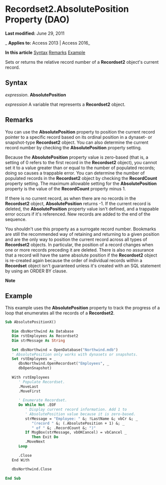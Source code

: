 
# Recordset2.AbsolutePosition Property (DAO)

 **Last modified:** June 29, 2011

 _ **Applies to:** Access 2013 | Access 2016_

 **In this article**
[Syntax](#sectionSection0)
[Remarks](#sectionSection1)
[Example](#sectionSection2)


Sets or returns the relative record number of a  **Recordset2** object's current record.

## Syntax
<a name="sectionSection0"> </a>

 _expression_. **AbsolutePosition**

 _expression_ A variable that represents a **Recordset2** object.


## Remarks
<a name="sectionSection1"> </a>

You can use the  **AbsolutePosition** property to position the current record pointer to a specific record based on its ordinal position in a dynaset- or snapshot-type **Recordset2** object. You can also determine the current record number by checking the **AbsolutePosition** property setting.

Because the  **AbsolutePosition** property value is zero-based (that is, a setting of 0 refers to the first record in the **Recordset2** object), you cannot set it to a value greater than or equal to the number of populated records; doing so causes a trappable error. You can determine the number of populated records in the **Recordset2** object by checking the **RecordCount** property setting. The maximum allowable setting for the **AbsolutePosition** property is the value of the **RecordCount** property minus 1.

If there is no current record, as when there are no records in the  **Recordset2** object, **AbsolutePosition** returns -1. If the current record is deleted, the **AbsolutePosition** property value isn't defined, and a trappable error occurs if it's referenced. New records are added to the end of the sequence.

You shouldn't use this property as a surrogate record number. Bookmarks are still the recommended way of retaining and returning to a given position and are the only way to position the current record across all types of  **Recordset2** objects. In particular, the position of a record changes when one or more records preceding it are deleted. There is also no assurance that a record will have the same absolute position if the **Recordset2** object is re-created again because the order of individual records within a **Recordset** object isn't guaranteed unless it's created with an SQL statement by using an ORDER BY clause.


 **Note**  


## Example
<a name="sectionSection2"> </a>

This example uses the  **AbsolutePosition** property to track the progress of a loop that enumerates all the records of a **Recordset2**.


```vb
Sub AbsolutePositionX() 
 
   Dim dbsNorthwind As Database 
   Dim rstEmployees As Recordset2 
   Dim strMessage As String 
 
   Set dbsNorthwind = OpenDatabase("Northwind.mdb") 
   ' AbsolutePosition only works with dynasets or snapshots. 
   Set rstEmployees = _ 
      dbsNorthwind.OpenRecordset("Employees", _ 
      dbOpenSnapshot) 
 
   With rstEmployees 
      ' Populate Recordset. 
      .MoveLast 
      .MoveFirst 
 
      ' Enumerate Recordset. 
      Do While Not .EOF 
         ' Display current record information. Add 1 to  
         ' AbsolutePosition value because it is zero-based. 
         strMessage = "Employee: " &; !LastName &; vbCr &; _ 
            "(record " &; (.AbsolutePosition + 1) &; _ 
            " of " &; .RecordCount &; ")" 
         If MsgBox(strMessage, vbOKCancel) = vbCancel _ 
            Then Exit Do 
         .MoveNext 
      Loop 
 
      .Close 
   End With 
 
   dbsNorthwind.Close 
 
End Sub
```

